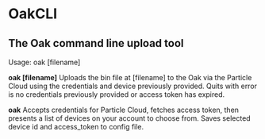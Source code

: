 # OakCLI
## The Oak command line upload tool

Usage: oak [filename]

**oak [filename]** Uploads the bin file at [filename] to the Oak via the Particle Cloud using the credentials and device previously provided. Quits with error is no credentials previously provided or access token has expired.

**oak** Accepts credentials for Particle Cloud, fetches access token, then presents a list of devices on your account to choose from. Saves selected device id and access_token to config file.
